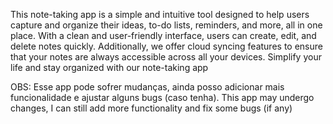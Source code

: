 This note-taking app is a simple and intuitive tool designed to help users capture and organize their ideas, to-do lists, reminders, and more, all in one place. With a clean and user-friendly interface, users can create, edit, and delete notes quickly. Additionally, we offer cloud syncing features to ensure that your notes are always accessible across all your devices. Simplify your life and stay organized with our note-taking app

OBS: Esse app pode sofrer mudanças, ainda posso adicionar mais funcionalidade e ajustar alguns bugs (caso tenha).
This app may undergo changes, I can still add more functionality and fix some bugs (if any)
